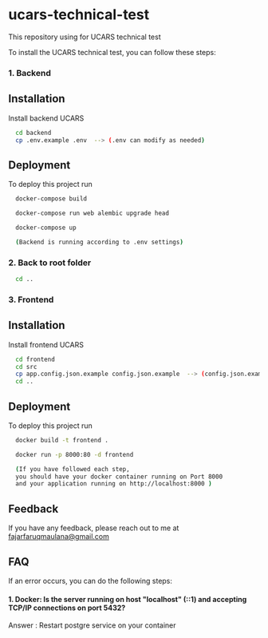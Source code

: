 
# ucars-technical-test

This repository using for UCARS technical test 


To install the UCARS technical test, you can follow these steps:

### 1. Backend

## Installation

Install backend UCARS

```bash
  cd backend
  cp .env.example .env  --> (.env can modify as needed)
```

## Deployment

To deploy this project run

```bash
  docker-compose build

  docker-compose run web alembic upgrade head

  docker-compose up

  (Backend is running according to .env settings)

```

### 2. Back to root folder


```bash
  cd ..
```

### 3. Frontend
## Installation

Install frontend UCARS

```bash
  cd frontend
  cd src
  cp app.config.json.example config.json.example  --> (config.json.example can modify as needed)
  cd ..
```

## Deployment

To deploy this project run

```bash
  docker build -t frontend .

  docker run -p 8000:80 -d frontend

  (If you have followed each step, 
  you should have your docker container running on Port 8000 
  and your application running on http://localhost:8000 )

```
## Feedback

If you have any feedback, please reach out to me at fajarfaruqmaulana@gmail.com


## FAQ

If an error occurs, you can do the following steps:

#### 1. Docker: Is the server running on host "localhost" (::1) and accepting TCP/IP connections on port 5432?

Answer : Restart postgre service on your container


